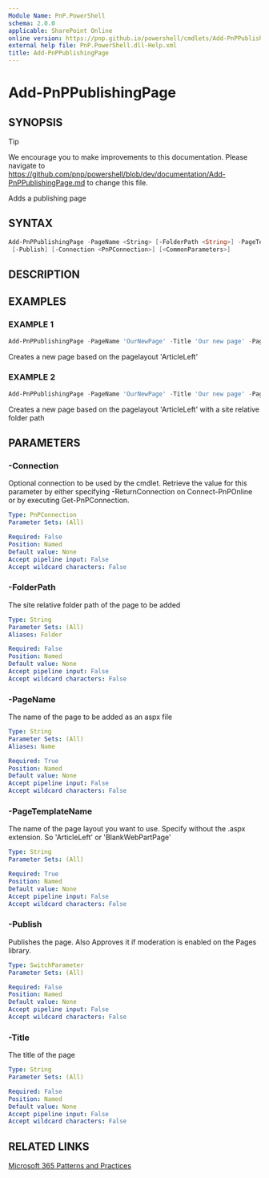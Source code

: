 ```yaml
---
Module Name: PnP.PowerShell
schema: 2.0.0
applicable: SharePoint Online
online version: https://pnp.github.io/powershell/cmdlets/Add-PnPPublishingPage.html
external help file: PnP.PowerShell.dll-Help.xml
title: Add-PnPPublishingPage
---
```

  
# Add-PnPPublishingPage

## SYNOPSIS

> [!TIP]
> We encourage you to make improvements to this documentation. Please navigate to https://github.com/pnp/powershell/blob/dev/documentation/Add-PnPPublishingPage.md to change this file.

Adds a publishing page

## SYNTAX

```powershell
Add-PnPPublishingPage -PageName <String> [-FolderPath <String>] -PageTemplateName <String> [-Title <String>]
 [-Publish] [-Connection <PnPConnection>] [<CommonParameters>]
```

## DESCRIPTION

## EXAMPLES

### EXAMPLE 1
```powershell
Add-PnPPublishingPage -PageName 'OurNewPage' -Title 'Our new page' -PageTemplateName 'ArticleLeft'
```

Creates a new page based on the pagelayout 'ArticleLeft'

### EXAMPLE 2
```powershell
Add-PnPPublishingPage -PageName 'OurNewPage' -Title 'Our new page' -PageTemplateName 'ArticleLeft' -Folder '/Pages/folder'
```

Creates a new page based on the pagelayout 'ArticleLeft' with a site relative folder path

## PARAMETERS

### -Connection
Optional connection to be used by the cmdlet. Retrieve the value for this parameter by either specifying -ReturnConnection on Connect-PnPOnline or by executing Get-PnPConnection.

```yaml
Type: PnPConnection
Parameter Sets: (All)

Required: False
Position: Named
Default value: None
Accept pipeline input: False
Accept wildcard characters: False
```

### -FolderPath
The site relative folder path of the page to be added

```yaml
Type: String
Parameter Sets: (All)
Aliases: Folder

Required: False
Position: Named
Default value: None
Accept pipeline input: False
Accept wildcard characters: False
```

### -PageName
The name of the page to be added as an aspx file

```yaml
Type: String
Parameter Sets: (All)
Aliases: Name

Required: True
Position: Named
Default value: None
Accept pipeline input: False
Accept wildcard characters: False
```

### -PageTemplateName
The name of the page layout you want to use. Specify without the .aspx extension. So 'ArticleLeft' or 'BlankWebPartPage'

```yaml
Type: String
Parameter Sets: (All)

Required: True
Position: Named
Default value: None
Accept pipeline input: False
Accept wildcard characters: False
```

### -Publish
Publishes the page. Also Approves it if moderation is enabled on the Pages library.

```yaml
Type: SwitchParameter
Parameter Sets: (All)

Required: False
Position: Named
Default value: None
Accept pipeline input: False
Accept wildcard characters: False
```

### -Title
The title of the page

```yaml
Type: String
Parameter Sets: (All)

Required: False
Position: Named
Default value: None
Accept pipeline input: False
Accept wildcard characters: False
```



## RELATED LINKS

[Microsoft 365 Patterns and Practices](https://aka.ms/m365pnp)


